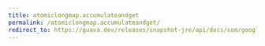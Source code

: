 ```yaml
---
title: atomiclongmap.accumulateandget
permalink: /atomiclongmap.accumulateandget/
redirect_to: https://guava.dev/releases/snapshot-jre/api/docs/com/google/common/util/concurrent/AtomicLongMap.html#accumulateAndGet-K-long-java.util.function.LongBinaryOperator-
---
```

